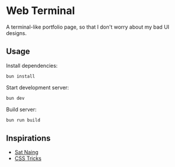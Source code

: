 # Web Terminal

A terminal-like portfolio page, so that I don't worry about my bad UI designs.

## Usage

Install dependencies:

```sh
bun install
```

Start development server:

```sh
bun dev
```

Build server:

```sh
bun run build
```

## Inspirations

- [Sat Naing](https://terminal.satnaing.dev/)
- [CSS Tricks](https://css-tricks.com/old-timey-terminal-styling/)
